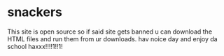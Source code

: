 # snackers
This site is open source so if said site gets banned u can download the HTML files and run them from ur downloads.
hav noice day and enjoy da school haxxx!!!!1!!1!
